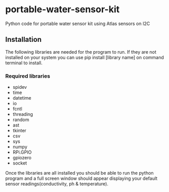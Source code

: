 # portable-water-sensor-kit
Python code for portable water sensor kit using Atlas sensors on I2C

## Installation
The following libraries are needed for the program to run.
If they are not installed on your system you can use pip install [library name] on command terminal to install.

### Required libraries
- spidev
- time
- datetime
- io
- fcntl
- threading
- random
- ast
- tkinter
- csv
- sys
- numpy
- RPi.GPIO
- gpiozero
- socket

Once the libraries are all installed you should be able to run the python program and a full screen window should appear displaying your default sensor readings(conductivity, ph & temperature).
